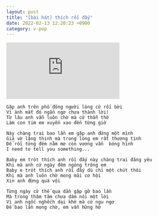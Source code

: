 ```yaml
---
layout: post
title: "[bài hát] thích rồi đấy"
date: 2022-02-13 12:20:23 +0900
category: v-pop
---
```


<div class="video-container">
    <iframe src="https://www.youtube.com/embed/9psZYu4aXxs?rel=0?version=3&autoplay=1&controls=1&showinfo=1&loop=1&iv_load_policy=3&playlist=9psZYu4aXxs" title="YouTube video player" frameborder="0" allow="accelerometer; autoplay; clipboard-write; encrypted-media; gyroscope; picture-in-picture" allowfullscreen></iframe>
</div>

```
Gặp anh trên phố đông người lòng cứ rối bời
Vì ánh mắt đó ngẩn ngơ chưa thành lời!
Từ lâu anh vẫn luôn chờ mà cứ thẫn thờ
Làm con tim em xuyến xao đến từng giờ 

Này chàng trai bao lần em gặp anh đứng một mình
Giả vờ lặng thinh mà trong lòng em rất thương tình
Để rồi từng đêm nằm mơ còn vương vấn  bóng hình
I need to tell you something...

Baby em trót thích anh rồi đấy này chàng trai đáng yêu
Khi mà anh cứ ngày đêm ngóng trông em
Baby e trót thích anh rồi đấy dù chỉ một chút thôi
Khi mà anh luôn chờ mong mãi cơ hội
Xin anh đừng quá vội

Từng ngày cứ thế qua dần gặp gỡ bao lần
Mà trong thâm tâm chưa dám nói một lời
Vì anh ngốc nghếch dại khờ mà cứ ngu ngơ
Để bao lần mong chờ, em vẫn hững hờ
```